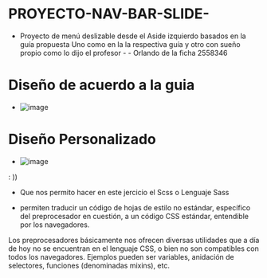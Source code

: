 # PROYECTO-NAV-BAR-SLIDE-

-  Proyecto de menú deslizable desde el Aside izquierdo basados en la guía propuesta Uno como en la la respectiva guía y otro con sueño propio como lo dijo el profesor - - Orlando de la ficha 2558346 
# Diseño de acuerdo a la guia 

- ![image](https://user-images.githubusercontent.com/110643161/192872795-9017bfcc-30f4-48c3-8d21-07a5a8ff97fb.png)

# Diseño Personalizado 

- ![image](https://user-images.githubusercontent.com/110643161/192873178-dfa4e8a7-b34f-406d-945e-0d72443d778a.png)

: )) 

- Que nos permito hacer en este jercicio el Scss o Lenguaje Sass 

- permiten traducir un código de hojas de estilo no estándar, específico del preprocesador en cuestión, a un código CSS estándar, entendible por los navegadores.

Los preprocesadores básicamente nos ofrecen diversas utilidades que a día de hoy no se encuentran en el lenguaje CSS, o bien no son compatibles con todos los navegadores. Ejemplos pueden ser variables, anidación de selectores, funciones (denominadas mixins), etc.
